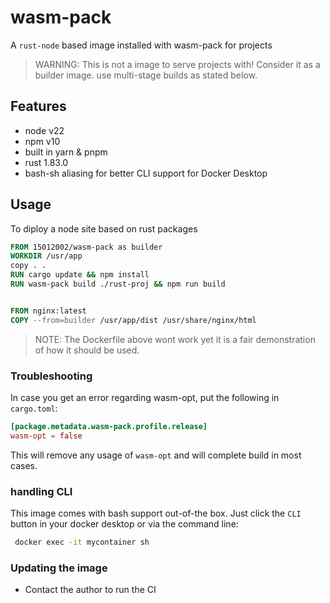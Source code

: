 # wasm-pack

A `rust-node` based image installed with wasm-pack for projects

> WARNING: This is not a image to serve projects with! Consider it as a builder image. use multi-stage builds as stated below.

## Features

- node v22
- npm v10
- built in yarn & pnpm
- rust 1.83.0
- bash-sh aliasing for better CLI support for Docker Desktop

## Usage

To diploy a node site based on rust packages

```Dockerfile
FROM 15012002/wasm-pack as builder
WORKDIR /usr/app
copy . .
RUN cargo update && npm install
RUN wasm-pack build ./rust-proj && npm run build


FROM nginx:latest
COPY --from=builder /usr/app/dist /usr/share/nginx/html
```

> NOTE: The Dockerfile above wont work yet it is a fair demonstration of how it should be used.

### Troubleshooting

In case you get an error regarding wasm-opt, put the following in `cargo.toml`:

```toml
[package.metadata.wasm-pack.profile.release]
wasm-opt = false
```

This will remove any usage of `wasm-opt` and will complete build in most cases.
### handling CLI

This image comes with bash support out-of-the box.
Just click the `CLI` button in your docker desktop or via the command line:

```bash
 docker exec -it mycontainer sh
```

### Updating the image

- Contact the author to run the CI
